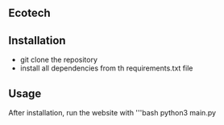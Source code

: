 ## Ecotech

## Installation

- git clone the repository
- install all dependencies from th requirements.txt file

## Usage

After installation, run the website with
'''bash
python3 main.py

